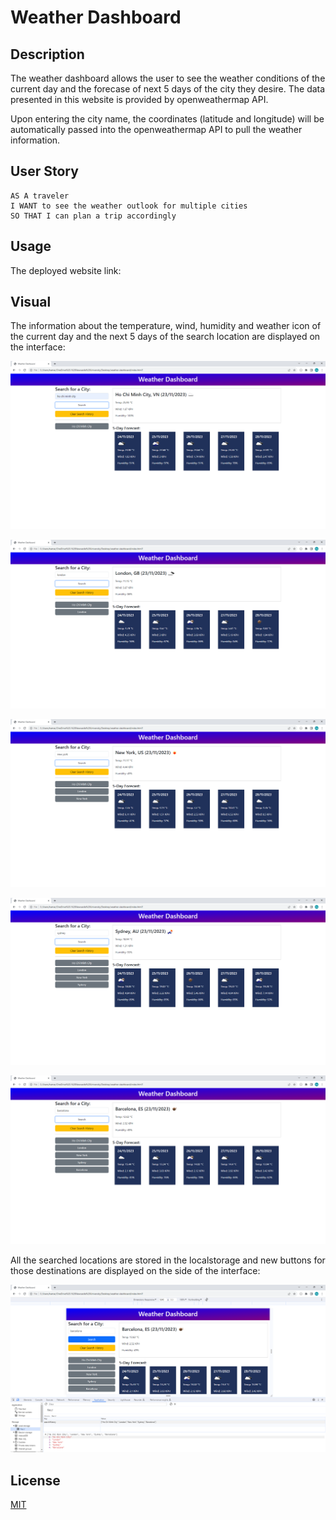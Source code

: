 # Weather Dashboard

## Description

The weather dashboard allows the user to see the weather conditions of the current day and the forecase of next 5 days of the city they desire. The data presented in this website is provided by openweathermap API.

Upon entering the city name, the coordinates (latitude and longitude) will be automatically passed into the openweathermap API to pull the weather information.

## User Story

```
AS A traveler
I WANT to see the weather outlook for multiple cities
SO THAT I can plan a trip accordingly
```

## Usage

The deployed website link:

## Visual

The information about the temperature, wind, humidity and weather icon of the current day and the next 5 days of the search location are displayed on the interface:

![Alt text](./assets/screenshots/image1.png)

![Alt text](./assets/screenshots/image2.png)

![Alt text](./assets/screenshots/image3.png)

![Alt text](./assets/screenshots/image4.png)

![Alt text](./assets/screenshots/image5.png)

All the searched locations are stored in the localstorage and new buttons for those destinations are displayed on the side of the interface:

![Alt text](./assets/screenshots/image6.png)

## License

[MIT](https://choosealicense.com/licenses/mit/)